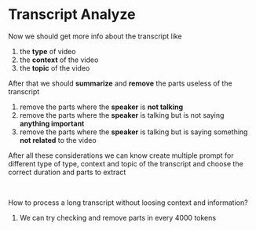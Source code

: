 # Transcript Analyze

Now we should get more info about the transcript like
 1. the **type** of video
 2. the **context** of the video
 3. the **topic** of the video

After that we should **summarize** and **remove** the parts useless of the transcript
 1. remove the parts where the **speaker** is **not talking**
 2. remove the parts where the **speaker** is talking but is not saying **anything important**
 3. remove the parts where the **speaker** is talking but is saying something **not related** to the video

After all these considerations we can know create multiple prompt for different type of type, context and topic of the transcript and choose the correct duration and parts to extract


<br>

How to process a long transcript without loosing context and information?

1. We can try checking and remove parts in every 4000 tokens